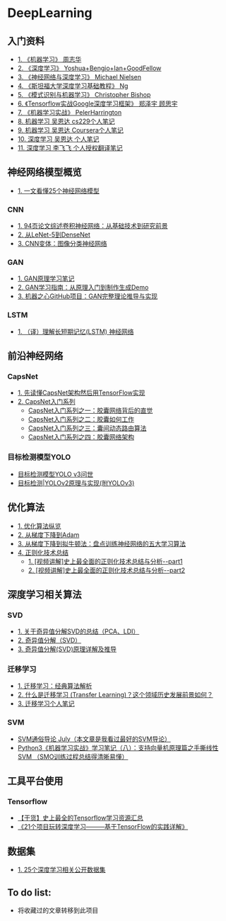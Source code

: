 # DeepLearning
## 入门资料 
* [1. 《机器学习》 周志华](https://github.com/Mikoto10032/DeepLearning/blob/master/books/机器学习周志华.pdf)    
* [2. 《深度学习》 Yoshua+Bengio+Ian+GoodFellow](https://github.com/Mikoto10032/DeepLearning/blob/master/books/深度学习.DeepLearning.Yoshua%2BBengio%2BIan%2BGoodFellow中文版.pdf)   
* [3. 《神经网络与深度学习》 Michael Nielsen](https://github.com/Mikoto10032/DeepLearning/blob/master/books/神经网络和深度学习neural%20networks%20and%20deep-learning-中文_ALL.pdf)      
* [4. 《斯坦福大学深度学习基础教程》 Ng](https://github.com/Mikoto10032/DeepLearning/blob/master/books/斯坦福大学-深度学习基础教程.pdf)      
* [5. 《模式识别与机器学习》 Christopher Bishop](https://github.com/Mikoto10032/DeepLearning/blob/master/books/模式识别与机器学习PRML_Chinese_vision.pdf)          
* [6. 《Tensorflow实战Google深度学习框架》 郑泽宇 顾思宇](https://github.com/Mikoto10032/DeepLearning/blob/master/books/Tensorflow%20实战Google深度学习框架.pdf)        
* [7. 《机器学习实战》 PelerHarrington](https://github.com/Mikoto10032/DeepLearning/blob/master/books/机器学习实战%20中文双页版.pdf)  
* [8. 机器学习 吴恩达 cs229个人笔记](https://github.com/Mikoto10032/DeepLearning/blob/master/books/%5BML-CS229%5D%5B2011%5D%5BAndrew%20NG%5D/%5B2011%5D%E6%96%AF%E5%9D%A6%E7%A6%8F%E5%A4%A7%E5%AD%A6%E6%9C%BA%E5%99%A8%E5%AD%A6%E4%B9%A0%E8%AF%BE%E7%A8%8B%E4%B8%AA%E4%BA%BA%E7%AC%94.pdf)  
* [9. 机器学习 吴恩达 Coursera个人笔记](https://github.com/Mikoto10032/DeepLearning/blob/master/books/%5BML-Coursera%5D%5B2014%5D%5BAndrew%20Ng%5D/%5B2014%5D%E6%9C%BA%E5%99%A8%E5%AD%A6%E4%B9%A0%E4%B8%AA%E4%BA%BA%E7%AC%94%E8%AE%B0%E5%AE%8C%E6%95%B4%E7%89%88v5.1.pdf)   
* [10. 深度学习 吴恩达 个人笔记](http://www.ai-start.com/dl2017/)   
* [11. 深度学习 李飞飞 个人授权翻译笔记](https://zhuanlan.zhihu.com/p/21930884)    

## 神经网络模型概览 
* [1. 一文看懂25个神经网络模型](https://blog.csdn.net/qq_35082030/article/details/73368962)  
### CNN  
* [1. 94页论文综述卷积神经网络：从基础技术到研究前景](https://zhuanlan.zhihu.com/p/35388569)     
* [2. 从LeNet-5到DenseNet](https://zhuanlan.zhihu.com/p/31006686)        
* [3. CNN变体：图像分类神经网络](https://zhuanlan.zhihu.com/p/35688103)     

### GAN  
* [1. GAN原理学习笔记](https://zhuanlan.zhihu.com/p/27295635)   
* [2. GAN学习指南：从原理入门到制作生成Demo](https://zhuanlan.zhihu.com/p/24767059)  
* [3. 机器之心GitHub项目：GAN完整理论推导与实现](https://zhuanlan.zhihu.com/p/29837245)   
### LSTM  
* [1. （译）理解长短期记忆(LSTM) 神经网络](https://zhuanlan.zhihu.com/p/24018768)      

## 前沿神经网络     
### CapsNet     
* [1. 先读懂CapsNet架构然后用TensorFlow实现](https://zhuanlan.zhihu.com/p/30753326)      
* [2. CapsNet入门系列]()     
  * [CapsNet入门系列之一：胶囊网络背后的直觉](http://mp.weixin.qq.com/s?__biz=MzI3ODkxODU3Mg==&mid=2247484099&idx=1&sn=97e209f1a9860c8d8c51e81d98fc8a0a&chksm=eb4ee600dc396f16624a33cdfc0ead905e62ae9447b49b20146020e6cbd7d71f089101512a40&scene=21#wechat_redirect)      
  * [CapsNet入门系列之二：胶囊如何工作](http://mp.weixin.qq.com/s?__biz=MzI3ODkxODU3Mg==&mid=2247484165&idx=1&sn=0ca679e3a5f499f8d8addb405fe3df83&chksm=eb4ee7c6dc396ed0a330fcac12690110bcaf9a8a10794dbc5e1a326c69ecbb140140f55fd6ba&scene=21#wechat_redirect)   
  * [CapsNet入门系列之三：囊间动态路由算法](http://mp.weixin.qq.com/s?__biz=MzI3ODkxODU3Mg==&mid=2247484433&idx=1&sn=3afe4605bc2501eebbc41c6dd1af9572&chksm=eb4ee0d2dc3969c4619d6c1097d5c949c76c6c854e60d36eba4388da2c3855747818d062c90a&scene=21#wechat_redirect)   
  * [CapsNet入门系列之四：胶囊网络架构](https://mp.weixin.qq.com/s/6CRSen8P6zKaMGtX8IRfqw)     
### 目标检测模型YOLO  
* [目标检测模型YOLO v3问世](https://zhuanlan.zhihu.com/p/34995629)   
* [目标检测|YOLOv2原理与实现(附YOLOv3)](https://zhuanlan.zhihu.com/p/35325884?group_id=966229905398362112)    

## 优化算法     
* [1. 优化算法纵览](http://fa.bianp.net/teaching/2018/eecs227at/)          
* [2. 从梯度下降到Adam](https://zhuanlan.zhihu.com/p/27449596)         
* [3. 从梯度下降到拟牛顿法：盘点训练神经网络的五大学习算法](https://zhuanlan.zhihu.com/p/25703402)   
* [4. 正则化技术总结]()   
  * [1. \[视频讲解\]史上最全面的正则化技术总结与分析--part1](https://zhuanlan.zhihu.com/p/35429054?group_id=966442942538444800)   
  * [2. \[视频讲解\]史上最全面的正则化技术总结与分析--part2](https://zhuanlan.zhihu.com/p/35432128?group_id=966443101011738624)      
 
## 深度学习相关算法     
### SVD   
* [1. 关于奇异值分解SVD的总结（PCA、LDI）](https://zhuanlan.zhihu.com/p/30482640)          
* [2. 奇异值分解（SVD）](https://zhuanlan.zhihu.com/p/29846048)   
* [3. 奇异值分解(SVD)原理详解及推导](https://blog.csdn.net/zhongkejingwang/article/details/43053513)     
### 迁移学习  
* [1. 迁移学习：经典算法解析](https://blog.csdn.net/linolzhang/article/details/73358219)    
* [2. 什么是迁移学习 (Transfer Learning)？这个领域历史发展前景如何？](https://www.zhihu.com/question/41979241)     
* [3. 迁移学习个人笔记](https://github.com/Mikoto10032/DeepLearning/blob/master/notes/日常阅读笔记/2018_4_12_迁移学习.pdf)   
### SVM    
* [SVM通俗导论 July（本文章是我看过最好的SVM导论）](https://github.com/Mikoto10032/DeepLearning/blob/master/books/%E6%94%AF%E6%8C%81%E5%90%91%E9%87%8F%E6%9C%BA%E9%80%9A%E4%BF%97%E5%AF%BC%E8%AE%BA%EF%BC%88%E7%90%86%E8%A7%A3SVM%E7%9A%84%E4%B8%89%E5%B1%82%E5%A2%83%E7%95%8C%EF%BC%89LaTeX%E6%9C%80%E6%96%B0%E7%89%88_2015.1.9.pdf)   
* [Python3《机器学习实战》学习笔记（八）：支持向量机原理篇之手撕线性SVM （SMO训练过程总结得清晰易懂）](https://blog.csdn.net/c406495762/article/details/78072313)
## 工具平台使用   
### Tensorflow    
* [【干货】史上最全的Tensorflow学习资源汇总](https://zhuanlan.zhihu.com/p/35515805?group_id=967136289941897216)            
* [《21个项目玩转深度学习———基于TensorFlow的实践详解》](https://github.com/hzy46/Deep-Learning-21-Examples)   

## 数据集   
* [1. 25个深度学习相关公开数据集](https://zhuanlan.zhihu.com/p/35449783)  

## To do list:   
* 将收藏过的文章转移到此项目

